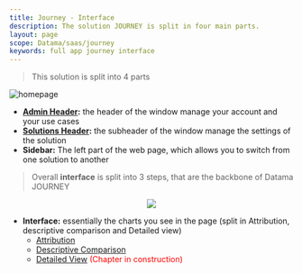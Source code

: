 ```yaml
---
title: Journey - Interface
description: The solution JOURNEY is split in four main parts.
layout: page
scope: Datama/saas/journey
keywords: full app journey interface
---
```


> This solution is split into 4 parts


![homepage]({{site.url}}/{{site.baseurl}}/core_app/new/journey/images/journey_interface.png)

* **[Admin Header]({{site.url}}/{{site.baseurl}}/core_app/new/interface/header/header.html):** the header of the window manage your account and your use cases
* **[Solutions Header]({{site.url}}/{{site.baseurl}}/core_app/new/interface/header/journey_header.html):** the subheader of the window manage the settings of the solution
* **Sidebar:** The left part of the web page, which allows you to switch from one solution to another

> Overall **interface** is split into 3 steps, that are the backbone of Datama JOURNEY

<center><img src="{{site.url}}/{{site.baseurl}}/core_app/journey/images/model.png"/></center>

* **Interface:**  essentially the charts you see in the page (split in Attribution, descriptive comparison and Detailed view)
    - [Attribution]({{site.url}}/{{site.baseurl}}/core_app/new/journey/interface/attribution.html)
    - [Descriptive Comparison]({{site.url}}/{{site.baseurl}}/core_app/new/journey/interface/descriptive_comparison.html)
    - [Detailed View]({{site.url}}/{{site.baseurl}}/core_app/new/journey/interface/detailed_view.html) <span style="color:red"> (Chapter in construction)</span>

<br>

